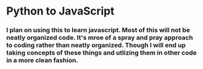 # Python to JavaScript
### I plan on using this to learn javascript. Most of this will not be neatly organized code. It's mroe of a spray and pray approach to coding rather than neatly organized. Though I will end up taking concepts of these things and utlizing them in other code in a more clean fashion.